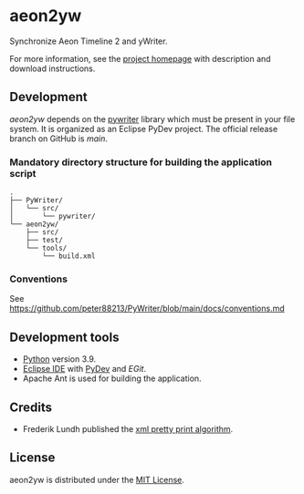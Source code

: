# aeon2yw
Synchronize Aeon Timeline 2 and yWriter.

For more information, see the [project homepage](https://peter88213.github.io/aeon2yw) with description and download instructions.

## Development

*aeon2yw* depends on the [pywriter](https://github.com/peter88213/PyWriter) library which must be present in your file system. It is organized as an Eclipse PyDev project. The official release branch on GitHub is *main*.

### Mandatory directory structure for building the application script

```
.
├── PyWriter/
│   └── src/
│       └── pywriter/
└── aeon2yw/
    ├── src/
    ├── test/
    └── tools/ 
        └── build.xml
```

### Conventions

See https://github.com/peter88213/PyWriter/blob/main/docs/conventions.md

## Development tools

- [Python](https://python.org) version 3.9.
- [Eclipse IDE](https://eclipse.org) with [PyDev](https://pydev.org) and *EGit*.
- Apache Ant is used for building the application.


## Credits

- Frederik Lundh published the [xml pretty print algorithm](http://effbot.org/zone/element-lib.htm#prettyprint).

## License

aeon2yw is distributed under the [MIT License](http://www.opensource.org/licenses/mit-license.php).
